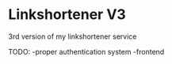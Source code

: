# Linkshortener V3
3rd version of my linkshortener service

TODO:
-proper authentication system
-frontend 